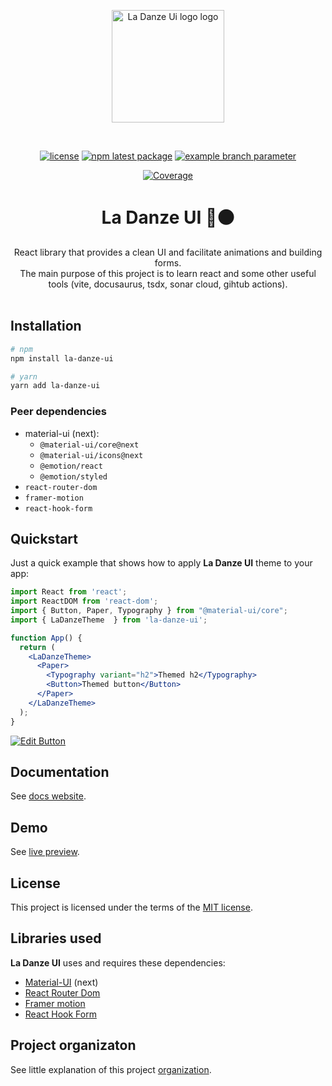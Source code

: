 <p align="center">
  <a href="https://pchmn.github.io/la-danze-ui/" target="_blank" rel="noopener noreferrer">
    <img width="180" src="https://pchmn.github.io/la-danze-ui/img/logo.svg" alt="La Danze Ui logo logo">
  </a>
</p>
<br/>

<div align="center">

[![license](https://img.shields.io/badge/license-MIT-blue.svg)](https://github.com/pchmn/la-danze-ui/blob/main/LICENSE)
[![npm latest package](https://img.shields.io/npm/v/la-danze-ui/latest.svg)](https://www.npmjs.com/package/la-danze-ui)
[![example branch parameter](https://github.com/pchmn/la-danze-ui/workflows/Build%20and%20Test/badge.svg?branch=main)](https://github.com/pchmn/la-danze-ui/actions)

[![Coverage](https://sonarcloud.io/api/project_badges/measure?project=la-danze-ui&metric=coverage)](https://sonarcloud.io/dashboard?id=la-danze-ui)

</div>


<h1 align="center">La Danze UI 🔴⚫</h1>

<div align="center">
React library that provides a clean UI and facilitate animations and building forms. <br />
The main purpose of this project is to learn react and some other useful tools (vite, docusaurus, tsdx, sonar cloud, gihtub actions).
</div>
<br />

## Installation

```bash
# npm
npm install la-danze-ui

# yarn
yarn add la-danze-ui
```

### Peer dependencies

* material-ui (next):
  * `@material-ui/core@next`
  * `@material-ui/icons@next`
  * `@emotion/react`
  * `@emotion/styled`
* `react-router-dom`
* `framer-motion`
* `react-hook-form`
  

## Quickstart

Just a quick example that shows how to apply **La Danze UI** theme to your app:

```jsx
import React from 'react';
import ReactDOM from 'react-dom';
import { Button, Paper, Typography } from "@material-ui/core";
import { LaDanzeTheme  } from 'la-danze-ui';

function App() {  
  return (
    <LaDanzeTheme>
      <Paper>
        <Typography variant="h2">Themed h2</Typography>
        <Button>Themed button</Button>
      </Paper>
    </LaDanzeTheme>
  );
}
```

[![Edit Button](https://codesandbox.io/static/img/play-codesandbox.svg)](https://codesandbox.io/s/focused-smoke-tnjj1?file=/src/App.tsx)

## Documentation

See [docs website](https://pchmn.github.io/la-danze-ui/).

## Demo
See [live preview](https://pchmn.github.io/la-danze-ui/demo).

## License

This project is licensed under the terms of the
[MIT license](/LICENSE).

## Libraries used

**La Danze UI** uses and requires these dependencies:

* [Material-UI](https://next.material-ui.com/) (next)
* [React Router Dom](https://reactrouter.com/web/guides/quick-start)
* [Framer motion](https://www.framer.com/motion/)
* [React Hook Form](https://react-hook-form.com/)

## Project organizaton

See little explanation of this project [organization](.github/PROJECT_ORGANIZATION.md).
